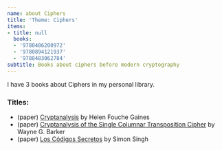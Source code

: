 ```yaml
---
name: about Ciphers
title: 'Theme: Ciphers'
items:
- title: null
  books:
  - '9780486200972'
  - '9780894121937'
  - '9788483062784'
subtitle: Books about ciphers before modern cryptography
---
```

I have 3 books about Ciphers in my personal library.

### Titles:
- (paper) [Cryptanalysis](/books/info/9780486200972) by Helen Fouche Gaines
- (paper) [Cryptanalysis of the Single Columnar Transposition Cipher](/books/info/9780894121937) by Wayne G. Barker
- (paper) [Los Códigos Secretos](/books/info/9788483062784) by Simon Singh

